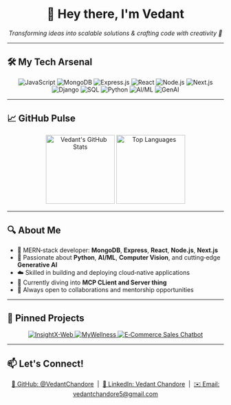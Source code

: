 <h1 align="center">👋 Hey there, I'm Vedant</h1>

<p align="center">
  <em>Transforming ideas into scalable solutions &amp; crafting code with creativity 🚀</em>
</p>

---

## 🛠️ My Tech Arsenal
<p align="center">
  <img alt="JavaScript" src="https://img.shields.io/badge/JavaScript-F7DF1E?logo=javascript&amp;logoColor=black" />
  <img alt="MongoDB"    src="https://img.shields.io/badge/MongoDB-47A248?logo=mongodb&amp;logoColor=white" />
  <img alt="Express.js" src="https://img.shields.io/badge/Express.js-404D59?logo=express&amp;logoColor=white" />
  <img alt="React"      src="https://img.shields.io/badge/React-61DAFB?logo=react&amp;logoColor=black" />
  <img alt="Node.js"    src="https://img.shields.io/badge/Node.js-339933?logo=nodedotjs&amp;logoColor=white" />
  <img alt="Next.js"    src="https://img.shields.io/badge/Next.js-000000?logo=next.js&amp;logoColor=white" />
  <img alt="Django" src="https://img.shields.io/badge/Django-092E20?logo=django&logoColor=white" />
  <img alt="SQL" src="https://img.shields.io/badge/SQL-4479A1?logo=mysql&logoColor=white" />
  <img alt="Python"     src="https://img.shields.io/badge/Python-3776AB?logo=python&amp;logoColor=white" />
  <img alt="AI/ML"      src="https://img.shields.io/badge/AI/ML-FF6F61?logo=robot&amp;logoColor=white" />
  <img alt="GenAI"      src="https://img.shields.io/badge/GenAI-0A66C2?logo=openai&amp;logoColor=white" />
</p>

---

## 📈 GitHub Pulse
<p align="center">
  <img alt="Vedant's GitHub Stats" height="160"
       src="https://github-readme-stats.vercel.app/api?username=VedantChandore&show_icons=true&theme=dracula&hide_border=true" />
  <img alt="Top Languages" height="160"
       src="https://github-readme-stats.vercel.app/api/top-langs/?username=VedantChandore&layout=compact&theme=dracula&hide_border=true" />
</p>

---

## 🔍 About Me
- 🌟 MERN‑stack developer: **MongoDB**, **Express**, **React**, **Node.js**, **Next.js**  
- 🤖 Passionate about **Python**, **AI/ML**, **Computer Vision**, and cutting‑edge **Generative AI**  
- ☁️ Skilled in building and deploying cloud‑native applications  
- 🌱 Currently diving into **MCP CLient and Server thing** 
- 🤝 Always open to collaborations and mentorship opportunities  

---

## 🚀 Pinned Projects
<p align="center">
  <a href="https://github.com/VedantChandore/InsightX-Web">
    <img src="https://github-readme-stats.vercel.app/api/pin/?username=VedantChandore&repo=InsightX-Web&theme=dracula"
         alt="InsightX-Web" />
  </a>
  <a href="https://github.com/VedantChandore/MyWellness">
    <img src="https://github-readme-stats.vercel.app/api/pin/?username=VedantChandore&repo=MyWellness&theme=dracula"
         alt="MyWellness" />
  </a>
  <a href="https://github.com/VedantChandore/E-Commerce_Sales_Chatbot">
    <img src="https://github-readme-stats.vercel.app/api/pin/?username=VedantChandore&repo=E-Commerce_Sales_Chatbot&theme=dracula"
         alt="E‑Commerce Sales Chatbot" />
  </a>
</p>

---

## 📫 Let's Connect!
<p align="center">
  <a href="https://github.com/VedantChandore"     target="_blank">🔗 GitHub: @VedantChandore</a> &nbsp;|&nbsp;
  <a href="https://www.linkedin.com/in/vedant-chandore-87159622b" target="_blank">🔗 LinkedIn: Vedant Chandore</a> &nbsp;|&nbsp;
  <a href="mailto:vedantchandore5@gmail.com">✉️ Email: vedantchandore5@gmail.com</a>
</p>


